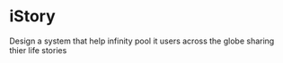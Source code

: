 # iStory
Design a system that help infinity pool it users across the globe sharing thier life stories

